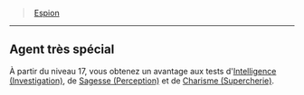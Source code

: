 ﻿> [Espion](hd_rogue_spy.md)

---

## Agent très spécial

À partir du niveau 17, vous obtenez un avantage aux tests d'[Intelligence (Investigation)](hd_abilities_intelligence_investigation.md), de [Sagesse (Perception)](hd_abilities_wisdom_perception.md) et de [Charisme (Supercherie)](hd_abilities_charisma_supercherie.md).

